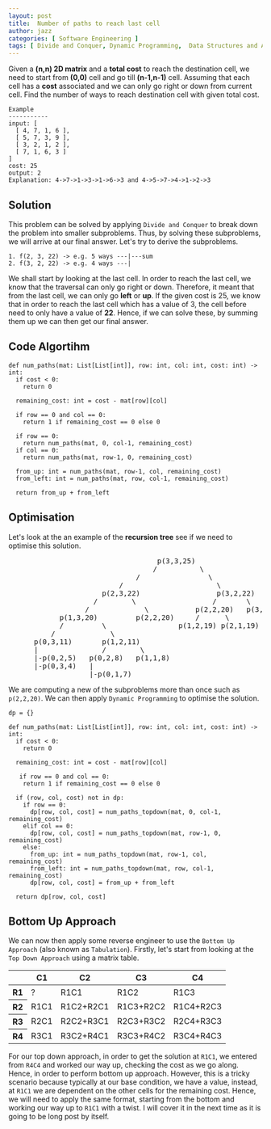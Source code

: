 ```yaml
---
layout: post
title:  Number of paths to reach last cell
author: jazz
categories: [ Software Engineering ]
tags: [ Divide and Conquer, Dynamic Programming,  Data Structures and Algorithm ]
---
```


Given a **(n,n) 2D matrix** and a **total cost** to reach the destination cell, we need to start from **(0,0)** cell and go till **(n-1,n-1)** cell. Assuming that each cell has a **cost** associated and we can only go right or down from current cell. Find the number of ways to reach destination cell with given total cost.

```text
Example
-----------
input: [
  [ 4, 7, 1, 6 ],
  [ 5, 7, 3, 9 ],
  [ 3, 2, 1, 2 ],
  [ 7, 1, 6, 3 ]
]
cost: 25
output: 2
Explanation: 4->7->1->3->1->6->3 and 4->5->7->4->1->2->3
```

## Solution

This problem can be solved by applying `Divide and Conquer` to break down the problem into smaller subproblems. Thus, by solving these subproblems, we will arrive at our final answer. Let's try to derive the subproblems.

```text
1. f(2, 3, 22) -> e.g. 5 ways ---|---sum
2. f(3, 2, 22) -> e.g. 4 ways ---|
```

We shall start by looking at the last cell. In order to reach the last cell, we know that the traversal can only go right or down. Therefore, it meant that from the last cell, we can only go **left** or **up**. If the given cost is 25, we know that in order to reach the last cell which has a value of 3, the cell before need to only have a value of **22**. Hence, if we can solve these, by summing them up we can then get our final answer.

## Code Algortihm

```py3
def num_paths(mat: List[List[int]], row: int, col: int, cost: int) -> int:
  if cost < 0:
    return 0

  remaining_cost: int = cost - mat[row][col]

  if row == 0 and col == 0:
    return 1 if remaining_cost == 0 else 0

  if row == 0:
    return num_paths(mat, 0, col-1, remaining_cost)
  if col == 0:
    return num_paths(mat, row-1, 0, remaining_cost)

  from_up: int = num_paths(mat, row-1, col, remaining_cost)
  from_left: int = num_paths(mat, row, col-1, remaining_cost)

  return from_up + from_left
```

## Optimisation

Let's look at the an example of the **recursion tree** see if we need to optimise this solution.

<pre class="p-5 text-white bg-dark">
                                   p(3,3,25)
                                  /          \
                              /                \
                          /                      \
                      p(2,3,22)                  p(3,2,22)
                    /        \                  /       \
                  /             \           p(2,2,20)   p(3,1,20)
            p(1,3,20)         p(2,2,20)     /      \
            /         \                 p(1,2,19) p(2,1,19)
          /             \
      p(0,3,11)       p(1,2,11)
      |               /        \
      |-p(0,2,5)   p(0,2,8)   p(1,1,8)
      |-p(0,3,4)   |
                   |-p(0,1,7)
</pre>

We are computing a new of the subproblems more than once such as `p(2,2,20)`. We can then apply `Dynamic Programming` to optimise the solution.

```py3
dp = {}

def num_paths(mat: List[List[int]], row: int, col: int, cost: int) -> int:
  if cost < 0:
    return 0

  remaining_cost: int = cost - mat[row][col]

   if row == 0 and col == 0:
    return 1 if remaining_cost == 0 else 0

  if (row, col, cost) not in dp:
    if row == 0:
      dp[row, col, cost] = num_paths_topdown(mat, 0, col-1, remaining_cost)
    elif col == 0:
      dp[row, col, cost] = num_paths_topdown(mat, row-1, 0, remaining_cost)
    else:
      from_up: int = num_paths_topdown(mat, row-1, col, remaining_cost)
      from_left: int = num_paths_topdown(mat, row, col-1, remaining_cost)
      dp[row, col, cost] = from_up + from_left

  return dp[row, col, cost]
```

## Bottom Up Approach

We can now then apply some reverse engineer to use the `Bottom Up Approach` (also known as `Tabulation`). Firstly, let's start from looking at the `Top Down Approach` using a matrix table.

<div class="table-responsive">
  <table class="table table-dark table-striped table-sm table-bordered">
    <thead>
      <tr>
        <th></th>
        <th>C1</th>
        <th>C2</th>
        <th>C3</th>
        <th>C4</th>
      </tr>
    </thead>
    <tbody>
      <tr>
        <th>R1</th>
        <td class="bg-success">?</td>
        <td>R1C1</td>
        <td>R1C2</td>
        <td>R1C3</td>
      </tr>
      <tr>
        <th>R2</th>
        <td>R1C1</td>
        <td>R1C2+R2C1</td>
        <td>R1C3+R2C2</td>
        <td>R1C4+R2C3</td>
      </tr>
      <tr>
        <th>R3</th>
        <td>R2C1</td>
        <td>R2C2+R3C1</td>
        <td>R2C3+R3C2</td>
        <td>R2C4+R3C3</td>
      </tr>
      <tr>
        <th>R4</th>
        <td>R3C1</td>
        <td>R3C2+R4C1</td>
        <td>R3C3+R4C2</td>
        <td class="bg-info">R3C4+R4C3</td>
      </tr>
    </tbody>
  </table>
</div>

For our top down approach, in order to get the solution at `R1C1`, we entered from `R4C4` and worked our way up, checking the cost as we go along. Hence, in order to perform bottom up approach. However, this is a tricky scenario because typically at our base condition, we have a value, instead, at `R1C1` we are dependent on the other cells for the remaining cost. Hence, we will need to apply the same format, starting from the bottom and working our way up to `R1C1` with a twist. I will cover it in the next time as it is going to be long post by itself.
